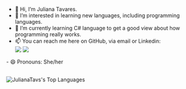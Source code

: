 - 👋 Hi, I’m Juliana Tavares.
- 👀 I’m interested in learning new languages, including programming languages.
- 🌱 I’m currently learning C# language to get a good view about how programming really works.
- 📫 You can reach me here on GitHub, via email or Linkedin:
  <div dir="auto"> 
  <a href="mailto:julianatavaresdasilva@gmail.com"><img src="https://camo.githubusercontent.com/8a15df73eefc8d613bab8230d8859b6328119607d14846dd1f1e0e9b526126b2/68747470733a2f2f696d672e736869656c64732e696f2f62616467652f2d476d61696c2d2532333333333f7374796c653d666f722d7468652d6261646765266c6f676f3d676d61696c266c6f676f436f6c6f723d7768697465" data-canonical-src="https://img.shields.io/badge/-Gmail-%23333?style=for-the-badge&amp;logo=gmail&amp;logoColor=white" style="max-width: 100%;"></a>
  <a href="https://www.linkedin.com/in/julianatavaresdasilva/" rel="nofollow"><img src="https://camo.githubusercontent.com/7fee771b415a6f144501304c2c4074aa62a0dd96ddc0f8c0aafd95ac0af584c1/68747470733a2f2f696d672e736869656c64732e696f2f62616467652f2d4c696e6b6564496e2d2532333030373742353f7374796c653d666f722d7468652d6261646765266c6f676f3d6c696e6b6564696e266c6f676f436f6c6f723d7768697465" data-canonical-src="https://img.shields.io/badge/-LinkedIn-%230077B5?style=for-the-badge&amp;logo=linkedin&amp;logoColor=white" style="max-width: 100%;"></a> 
</div>
- 😄 Pronouns: She/her
<br><br>

![JulianaTavs's Top Languages](https://github-readme-stats.vercel.app/api/top-langs/?username=JulianaTavs&theme=vue&show_icons=true&hide_border=true&layout=compact)


  

   
  

<!---
JulianaTavs/JulianaTavs is a ✨ special ✨ repository because its `README.md` (this file) appears on your GitHub profile.
You can click the Preview link to take a look at your changes.
--->
